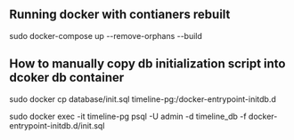 ## Running docker with contianers rebuilt

sudo docker-compose up --remove-orphans --build

## How to manually copy db initialization script into dcoker db container

sudo docker cp database/init.sql timeline-pg:/docker-entrypoint-initdb.d

sudo docker exec -it timeline-pg psql -U admin -d timeline_db -f docker-entrypoint-initdb.d/init.sql
